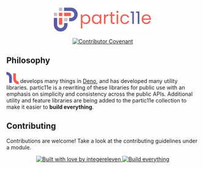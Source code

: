 <p align="center">
  <img alt="partic11e logo" height="70" src="static/img/p11-banner.png" />
</p>

<p align="center">
  <a href="#/CODE_OF_CONDUCT">
    <img alt="Contributor Covenant" src="https://img.shields.io/badge/Contributor%20Covenant-2.1-4baaaa.svg?style=flat-square" />
  </a>
</p>

## Philosophy

[<img src="static/img/i11n-logo.png" alt="i11n" height="32" style="vertical-align: text-bottom;"/>][i11n] develops many things in [Deno][deno], and has developed many utility libraries. partic11e is a rewriting of these libraries for public use with an emphasis
on simplicity and consistency across the public APIs. Additional utility and feature libraries are being added to the partic11e collection to
make it easier to **build everything**.

## Contributing

Contributions are welcome! Take a look at the contributing guidelines under a module.

<p align="center">
  <a href="https://github.com/i11n">
    <img alt="Built with love by integereleven" src="https://img.shields.io/badge/built%20with%20%E2%9D%A4%20-i11n-585CA6?style=for-the-badge" />
  </a>
  <a href="https://github.com/i11n">
    <img alt="Build everything" src="https://img.shields.io/badge/BUILD-EVERYTHING-F26052?style=for-the-badge" />
  </a>
</p>

[deno]: https://deno.land
[i11n]: https://github.com/i11n "integer11"
